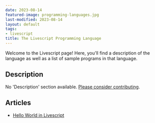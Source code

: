 ```yaml
---
date: 2023-08-14
featured-image: programming-languages.jpg
last-modified: 2023-08-14
layout: default
tags:
- livescript
title: The Livescript Programming Language
---
```


Welcome to the Livescript page! Here, you'll find a description of the language as well as a list of sample programs in that language.

## Description

No 'Description' section available. [Please consider contributing](https://github.com/TheRenegadeCoder/sample-programs-website).

## Articles

- [Hello World in Livescript](https://sampleprograms.io/projects/hello-world/livescript)